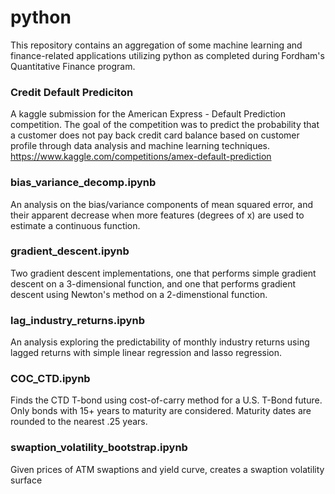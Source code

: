 # python

This repository contains an aggregation of some machine learning and finance-related applications utilizing python as completed during Fordham's Quantitative Finance program.

### Credit Default Prediciton
A kaggle submission for the American Express - Default Prediction competition. The goal of the competition was to predict the probability that a customer does not pay back credit card balance based on customer profile through data analysis and machine learning techniques.
https://www.kaggle.com/competitions/amex-default-prediction

### bias_variance_decomp.ipynb
An analysis on the bias/variance components of mean squared error, and their apparent decrease when more features (degrees of x) are used to estimate a continuous function.

### gradient_descent.ipynb
Two gradient descent implementations, one that performs simple gradient descent on a 3-dimensional function, and one that performs gradient descent using Newton's method on a 2-dimenstional function.

### lag_industry_returns.ipynb
An analysis exploring the predictability of monthly industry returns using lagged returns with simple linear regression and lasso regression.

### COC_CTD.ipynb
Finds the CTD T-bond using cost-of-carry method for a U.S. T-Bond future. Only bonds with 15+ years to maturity are considered. Maturity dates are rounded to the nearest .25 years.

### swaption_volatility_bootstrap.ipynb
Given prices of ATM swaptions and yield curve, creates a swaption volatility surface 

